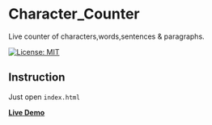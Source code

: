 # Character_Counter
Live counter of characters,words,sentences &amp; paragraphs.

[![License: MIT](https://img.shields.io/badge/License-MIT-yellow.svg)](https://opensource.org/licenses/MIT)

## Instruction
Just open `index.html`


**[Live Demo](https://capwan.github.io/Character_Counter/)**
